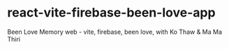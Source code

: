# react-vite-firebase-been-love-app
Been Love Memory web - vite, firebase, been love, with Ko Thaw &amp; Ma Ma Thiri
